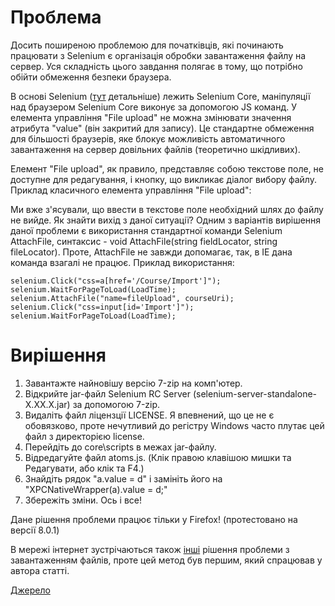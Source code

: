 # Проблема #

Досить поширеною проблемою для початківців, які починають працювати з Selenium є організація обробки завантаження файлу на сервер. Уся складність цього завдання полягає в тому, що потрібно обійти обмеження безпеки браузера.

В основі Selenium ([тут](http://code.google.com/p/iudico/wiki/AutomatedTests) детальніше) лежить Selenium Core, маніпуляції над браузером Selenium Core виконує за допомогою JS команд. У елемента управління "File upload" не можна змінювати значення атрибута "value" (він закритий для запису). Це стандартне обмеження для більшості браузерів, яке блокує можливість автоматичного завантаження на сервер довільних файлів (теоретично шкідливих).

Елемент "File upload", як правило, представляє собою текстове поле, не доступне для редагування, і кнопку, що викликає діалог вибору файлу. Приклад класичного елемента управління "File upload":


Ми вже з'ясували, що ввести в текстове поле необхідний шлях до файлу не вийде. Як знайти вихід з даної ситуації? Одним з варіантів вирішення даної проблеми є використання стандартної команди Selenium AttachFile, синтаксис - void AttachFile(string fieldLocator, string fileLocator). Проте, AttachFile не завжди допомагає, так, в ІЕ дана команда взагалі не працює. Приклад використання:

```
selenium.Click("css=a[href='/Course/Import']");
selenium.WaitForPageToLoad(LoadTime);
selenium.AttachFile("name=fileUpload", courseUri);
selenium.Click("css=input[id='Import']");
selenium.WaitForPageToLoad(LoadTime);
```

# Вирішення #

  1. Завантажте найновішу версію 7-zip на комп'ютер.
  1. Відкрийте jar-файл Selenium RC Server (selenium-server-standalone-X.XX.X.jar) за допомогою 7-zip.
  1. Видаліть файл ліцензції LICENSE. Я впевнений, що це не є обовязково, проте нечутливий до регістру Windows часто плутає цей файл з директорією license.
  1. Перейдіть до core\scripts в межах jar-файлу.
  1. Відредагуйте файл atoms.js.  (Клік правою клавішою мишки та  Редагувати, або клік та F4.)
  1. Знайдіть рядок "a.value = d" і замініть його на "XPCNativeWrapper(a).value = d;"
  1. Збережіть зміни.  Ось і все!

Дане рішення проблеми працює тільки у Firefox! (протестовано на версії 8.0.1)

В мережі інтернет зустрічаються також [інші](http://www.google.com.ua/#hl=uk&cp=12&gs_id=1c&xhr=t&q=selenium+file+upload&pf=p&sclient=psy-ab&source=hp&pbx=1&oq=selenium+fil&aq=0L&aqi=g-L4&aql=&gs_sm=&gs_upl=&fp=1&biw=1280&bih=709&bav=on.2,or.r_gc.r_pw.,cf.osb&cad=b) рішення проблеми з завантаженням файлів, проте цей метод був першим, який спрацював у автора статті.

[Джерело](http://code.google.com/p/selenium/issues/detail?id=2826#c14)